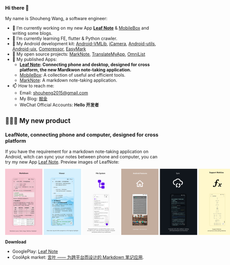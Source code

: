 ### Hi there 👋

My name is Shouheng Wang, a software engineer:

- 🔭 I’m currently working on my new App **[Leaf Note](https://play.google.com/store/apps/details?id=me.shouheng.leafnote)** & [MobileBox](https://play.google.com/store/apps/details?id=me.shouheng.mobilebox) and writing some blogs.
- 🌱 I’m currently learning FE, flutter & Python crawler.
- 💼 My Android development kit: [Android-VMLib](https://github.com/Shouheng88/Android-VMLib), [iCamera](https://github.com/Shouheng88/iCamera), [Android-utils](https://github.com/Shouheng88/Android-utils), [Android-uix](https://github.com/Shouheng88/Android-uix), [Compressor](https://github.com/Shouheng88/Compressor), [EasyMark](https://github.com/Shouheng88/EasyMark)
- 🍩 My open source projects: [MarkNote](https://github.com/Shouheng88/MarkNote), [TranslateMyApp](https://github.com/Shouheng88/TranslateMyApp), [OmniList](https://github.com/Shouheng88/OmniList)
- 📱 My published Apps:
    - **[Leaf Note](https://play.google.com/store/apps/details?id=me.shouheng.leafnote): Connecting phone and desktop, designed for cross platform, the new Mardkwon note-taking application.**
    - [MobileBox](https://play.google.com/store/apps/details?id=me.shouheng.mobilebox): A collection of useful and efficient tools.
    - [MarkNote](https://play.google.com/store/apps/details?id=me.shouheng.notepal): A markdown note-taking application.
- 📫 How to reach me:
    - Email: shouheng2015@gmail.com
    - My Blog: [掘金](https://juejin.im/user/3685218704691469)
    - WeChat Official Accounts: **Hello 开发者**

## 👏👏👏 My new product

### LeafNote, connecting phone and computer, designed for cross platform

If you have the requirement for a markdown note-taking application on Android, witch can sync your notes between phone and computer, you can try my new App [Leaf Note](https://play.google.com/store/apps/details?id=me.shouheng.leafnote). Preview images of LeafNote:

<div style="display:flex;" id="target">
<img src="images/page_0.png" width="24%" />
<img src="images/page_1.png" style="margin-left:5px;" width="24%"/>
<img src="images/page_2.png" style="margin-left:5px;" width="24%"/>
<img src="images/page_3_en.png" style="margin-left:5px;" width="24%"/>
<img src="images/page_4.png" style="margin-left:5px;" width="24%"/>
<img src="images/page_5_en.png" style="margin-left:5px;" width="24%"/>
<img src="images/page_6_en.png" style="margin-left:5px;" width="24%"/>
<img src="images/page_7_en.png" style="margin-left:5px;" width="24%"/>
</div>

**Download**

- GooglePlay: [Leaf Note](https://play.google.com/store/apps/details?id=me.shouheng.leafnote)
- CoolApk market: [言叶 —— 为跨平台而设计的 Markdown 笔记应用](http://www.coolapk.com/apk/280001).
